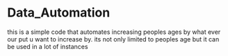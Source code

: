# Data_Automation
this is a simple code that automates increasing peoples ages by what ever our put u want to increase by. its not only limited to peoples age but it can be used in a lot of instances
